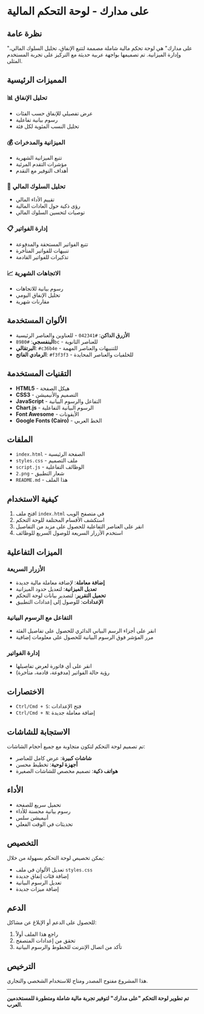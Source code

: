 # على مدارك - لوحة التحكم المالية

## نظرة عامة

"على مدارك" هي لوحة تحكم مالية شاملة مصممة لتتبع الإنفاق، تحليل السلوك المالي، وإدارة الميزانية. تم تصميمها بواجهة عربية حديثة مع التركيز على تجربة المستخدم المثلى.

## المميزات الرئيسية

### 📊 تحليل الإنفاق
- عرض تفصيلي للإنفاق حسب الفئات
- رسوم بيانية تفاعلية
- تحليل النسب المئوية لكل فئة

### 💰 الميزانية والمدخرات
- تتبع الميزانية الشهرية
- مؤشرات التقدم المرئية
- أهداف التوفير مع التقدم

### 🧠 تحليل السلوك المالي
- تقييم الأداء المالي
- رؤى ذكية حول العادات المالية
- توصيات لتحسين السلوك المالي

### 📋 إدارة الفواتير
- تتبع الفواتير المستحقة والمدفوعة
- تنبيهات للفواتير المتأخرة
- تذكيرات للفواتير القادمة

### 📈 الاتجاهات الشهرية
- رسوم بيانية للاتجاهات
- تحليل الإنفاق اليومي
- مقارنات شهرية

## الألوان المستخدمة

- **الأزرق الداكن**: `#042341` - للعناوين والعناصر الرئيسية
- **البنفسجي**: `#8980bc` - للعناصر الثانوية
- **البرتقالي**: `#c36b4e` - للتنبيهات والعناصر المهمة
- **الرمادي الفاتح**: `#f3f3f3` - للخلفيات والعناصر المحايدة

## التقنيات المستخدمة

- **HTML5** - هيكل الصفحة
- **CSS3** - التصميم والأنيميشن
- **JavaScript** - التفاعل والرسوم البيانية
- **Chart.js** - الرسوم البيانية التفاعلية
- **Font Awesome** - الأيقونات
- **Google Fonts (Cairo)** - الخط العربي

## الملفات

- `index.html` - الصفحة الرئيسية
- `styles.css` - ملف التصميم
- `script.js` - الوظائف التفاعلية
- `2.png` - شعار التطبيق
- `README.md` - هذا الملف

## كيفية الاستخدام

1. افتح ملف `index.html` في متصفح الويب
2. استكشف الأقسام المختلفة للوحة التحكم
3. انقر على العناصر التفاعلية للحصول على مزيد من التفاصيل
4. استخدم الأزرار السريعة للوصول السريع للوظائف

## الميزات التفاعلية

### الأزرار السريعة
- **إضافة معاملة**: لإضافة معاملة مالية جديدة
- **تعديل الميزانية**: لتعديل حدود الميزانية
- **تحميل التقرير**: لتصدير بيانات لوحة التحكم
- **الإعدادات**: للوصول إلى إعدادات التطبيق

### التفاعل مع الرسوم البيانية
- انقر على أجزاء الرسم البياني الدائري للحصول على تفاصيل الفئة
- مرر المؤشر فوق الرسوم البيانية للحصول على معلومات إضافية

### إدارة الفواتير
- انقر على أي فاتورة لعرض تفاصيلها
- رؤية حالة الفواتير (مدفوعة، قادمة، متأخرة)

## الاختصارات

- `Ctrl/Cmd + S`: فتح الإعدادات
- `Ctrl/Cmd + N`: إضافة معاملة جديدة

## الاستجابة للشاشات

تم تصميم لوحة التحكم لتكون متجاوبة مع جميع أحجام الشاشات:
- **شاشات كبيرة**: عرض كامل للعناصر
- **أجهزة لوحية**: تخطيط محسن
- **هواتف ذكية**: تصميم مخصص للشاشات الصغيرة

## الأداء

- تحميل سريع للصفحة
- رسوم بيانية محسنة للأداء
- أنيميشن سلس
- تحديثات في الوقت الفعلي

## التخصيص

يمكن تخصيص لوحة التحكم بسهولة من خلال:
- تعديل الألوان في ملف `styles.css`
- إضافة فئات إنفاق جديدة
- تعديل الرسوم البيانية
- إضافة ميزات جديدة

## الدعم

للحصول على الدعم أو الإبلاغ عن مشاكل:
1. راجع هذا الملف أولاً
2. تحقق من إعدادات المتصفح
3. تأكد من اتصال الإنترنت للخطوط والرسوم البيانية

## الترخيص

هذا المشروع مفتوح المصدر ومتاح للاستخدام الشخصي والتجاري.

---

**تم تطوير لوحة التحكم "على مدارك" لتوفير تجربة مالية شاملة ومتطورة للمستخدمين العرب.** 